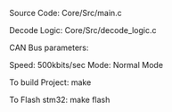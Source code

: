 Source Code: 
Core/Src/main.c

Decode Logic:
Core/Src/decode_logic.c

CAN Bus parameters:

Speed: 500kbits/sec
Mode: Normal Mode

To build Project:
make

To Flash stm32:
make flash
